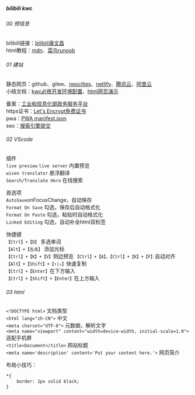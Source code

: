 ##### bilibili kwc
###### 00 预信息
bilibili链接：[bilibili康文昌](https://www.bilibili.com/video/BV1eF411x7g5/?spm_id_from=333.337.search-card.all.click&vd_source=eec2266576073f705ca02d062f857cd3)  
html教程：[mdn](https://developer.mozilla.org/zh-CN/)、[菜鸟runoob](https://www.runoob.com/)
###### 01 建站
静态网页：github、gitee、[neocities](https://neocities.org/)、[netlify](https://www.netlify.com/)、[腾讯云](cloud.qq.com)、[阿里云](https://cn.aliyun.com/)  
小结文档：[kwc必修开发环境配置](https://www.midorg.com/vsc.html)、[html网页演示](https://www.midorg.com/flex.html)  

备案：[工业和信息化部政务服务平台](https://beian.miit.gov.cn/#/Integrated/index)  
https证书：[Let's Encrypt免费证书](https://letsencrypt.org/zh-cn/)  
pwa：[PWA manifest.json](https://www.seochecker.it/web-app-manifest-generator)  
seo：[搜索引擎提交](https://www.sousuoyinqingtijiao.com)  
###### 02 VScode
插件  
`live preview` `live server` 内置预览  
`wisen translator` 悬浮翻译  
`Search/Translate Hero` 在线搜索  

首选项  
`AutoSave`onFocusChange，自动保存  
`Format On Save` 勾选，保存后自动格式化  
`Format On Paste` 勾选，粘贴时自动格式化  
`Linked Editing` 勾选，自动补全html双标签  

快捷键  
`【Ctrl】+【D】` 多选单词  
`【Alt】+【左击】` 添加光标  
`【Ctrl】+【K】+【V】`侧边预览
`【Ctrl】+【A】，【Ctrl】+【K】+【F】`自动对齐  
`【Alt】+【Shift】+【↑|↓】`快速复制  
`【Ctrl】+【Enter】`在下方输入  
`【Ctrl】+【Shift】+【Enter】`在上方输入  
###### 03 html
`<!DOCTYPE html>`  文档类型  
`<html lang="zh-CN">`  中文  
`<meta charset="UTF-8">` 元数据，解析文字  
`<meta name="viewport" content="width=device-width, initial-scale=1.0">` 适配手机屏  
`<title>Document</title>` 网站标题  
`<meta name='description' content='Put your content here.'>` 网页简介  

布局小技巧：
```html
*{
    border: 1px solid black;
}
```

